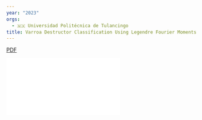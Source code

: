 ```yaml
---
year: "2023"
orgs:
  - 🇲🇽 Universidad Politécnica de Tulancingo
title: Varroa Destructor Classification Using Legendre Fourier Moments with Different Color Spaces
---
```



[PDF](pdfs/jimaging-09-00144.pdf)

![](pdfs/jimaging-09-00144.pdf)